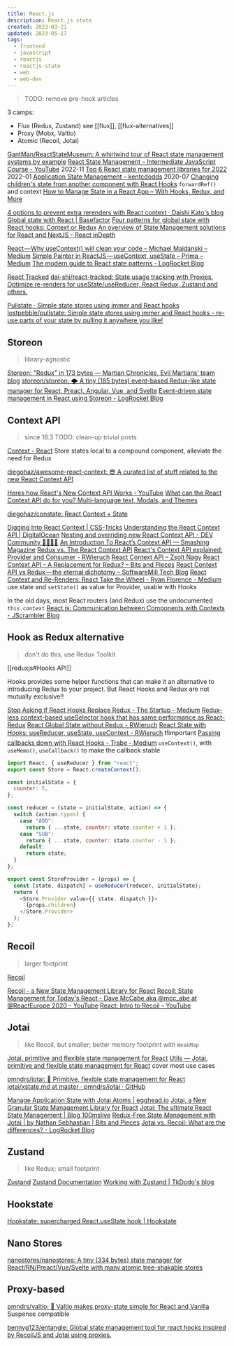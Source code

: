 ```yaml
---
title: React.js
description: React.js state
created: 2023-03-21
updated: 2023-05-17
tags:
  - frontend
  - javascript
  - reactjs
  - reactjs-state
  - web
  - web-dev
---
```


> TODO: remove pre-hook articles

3 camps:

- Flux (Redux, Zustand)
  see [[flux]], [[flux-alternatives]]
- Proxy (Mobx, Valtio)
- Atomic (Recoil, Jotai)

[GantMan/ReactStateMuseum: A whirlwind tour of React state management systems by example](https://github.com/GantMan/ReactStateMuseum)
[React State Management – Intermediate JavaScript Course - YouTube](https://www.youtube.com/watch?v=-bEzt5ISACA) 2022-11
[Top 6 React state management libraries for 2022](https://blog.openreplay.com/top-6-react-state-management-libraries-for-2022) 2022-01
[Application State Management – kentcdodds](https://blog.kentcdodds.com/application-state-management-66de608ccb24) 2020-07
[Changing children's state from another component with React Hooks](https://itnext.io/changing-children-state-from-another-component-with-react-hooks-5c982c042e8) `forwardRef()` and context
[How to Manage State in a React App – With Hooks, Redux, and More](https://www.freecodecamp.org/news/how-to-manage-state-in-a-react-app/#howtousetheusestatehook)

[4 options to prevent extra rerenders with React context · Daishi Kato's blog](https://blog.axlight.com/posts/4-options-to-prevent-extra-rerenders-with-react-context/)
[Global state with React | Basefactor](https://www.basefactor.com/global-state-with-react)
[Four patterns for global state with React hooks: Context or Redux](https://itnext.io/four-patterns-for-global-state-with-react-hooks-context-or-redux-cbc2dc787380)
[An overview of State Management solutions for React and NextJS - React inDepth](https://indepth.dev/posts/1487/deep-dive-into-state-management-with-react-and-nextjs)

[React — Why useContext() will clean your code – Michael Majdanski – Medium](https://medium.com/@mmajdanski/react-why-usecontext-will-clean-your-code-ca2b185e23f5)
[Simple Painter in ReactJS — useContext, useState – Prima – Medium](https://medium.com/@anMagpie/simple-painter-in-reactjs-usecontext-usestate-2f7c1dfc898d)
[The modern guide to React state patterns - LogRocket Blog](https://blog.logrocket.com/modern-guide-react-state-patterns/)

[React Tracked](https://react-tracked.js.org/)
[dai-shi/react-tracked: State usage tracking with Proxies. Optimize re-renders for useState/useReducer, React Redux, Zustand and others.](https://github.com/dai-shi/react-tracked)

[Pullstate · Simple state stores using immer and React hooks](https://lostpebble.github.io/pullstate/)
[lostpebble/pullstate: Simple state stores using immer and React hooks - re-use parts of your state by pulling it anywhere you like!](https://github.com/lostpebble/pullstate)

## Storeon

> library-agnostic

[Storeon: "Redux" in 173 bytes — Martian Chronicles, Evil Martians’ team blog](https://evilmartians.com/chronicles/storeon-redux-in-173-bytes)
[storeon/storeon: 🌩 A tiny (185 bytes) event-based Redux-like state manager for React, Preact, Angular, Vue, and Svelte](https://github.com/storeon/storeon)
[Event-driven state management in React using Storeon - LogRocket Blog](https://blog.logrocket.com/event-driven-state-management-in-react-using-storeon/)

## Context API

> since 16.3
> TODO: clean-up trivial posts

[Context - React](https://reactjs.org/docs/context.html)
Store states local to a compound component, alleviate the need for Redux

[diegohaz/awesome-react-context: 😎 A curated list of stuff related to the new React Context API](https://github.com/diegohaz/awesome-react-context)

[Heres how React's New Context API Works - YouTube](https://www.youtube.com/watch?v=XLJN4JfniH4)
[What can the React Context API do for you? Multi-language text, Modals, and Themes](https://codeburst.io/what-can-react-context-api-do-for-you-multi-language-text-modals-and-theme-switchers-9cfbc8e5ee5e)

[diegohaz/constate: React Context + State](https://github.com/diegohaz/constate)

[Digging Into React Context | CSS-Tricks](https://css-tricks.com/digging-into-react-context/)
[Understanding the React Context API | DigitalOcean](https://www.digitalocean.com/community/tutorials/react-context-api)
[Nesting and overriding new React Context API - DEV Community 👩‍💻👨‍💻](https://dev.to/iamandrewluca/nesting-and-overriding-new-react-context-api-220i)
[An Introduction To React’s Context API — Smashing Magazine](https://www.smashingmagazine.com/2020/01/introduction-react-context-api/)
[Redux vs. The React Context API](https://daveceddia.com/context-api-vs-redux/)
[React's Context API explained: Provider and Consumer - RWieruch](https://www.robinwieruch.de/react-context-api)
[React Context API – Zsolt Nagy](http://www.zsoltnagy.eu/react-context-api/)
[React Context API - A Replacement for Redux? – Bits and Pieces](https://blog.bitsrc.io/react-context-api-a-replacement-for-redux-6e20790492b3)
[React Context API vs Redux — the eternal dichotomy – SoftwareMill Tech Blog](https://blog.softwaremill.com/react-context-api-vs-redux-the-eternal-dichotomy-24639907fc98)
[React Context and Re-Renders: React Take the Wheel - Ryan Florence - Medium](https://medium.com/@ryanflorence/react-context-and-re-renders-react-take-the-wheel-cd1d20663647) use state and `setState()` as value for Provider, usable with Hooks

In the old days, most React routers (and Redux) use the undocumented `this.context`
[React.js: Communication between Components with Contexts - JScrambler Blog](https://blog.jscrambler.com/react-js-communication-between-components-with-contexts/)

## Hook as Redux alternative

> don't do this, use Redux Toolkit

[[reduxjs#Hooks API]]

Hooks provides some helper functions that can make it an alternative to introducing Redux to your project.
But React Hooks and Redux are not mutually exclusive!!

[Stop Asking if React Hooks Replace Redux - The Startup - Medium](https://medium.com/swlh/stop-asking-if-react-hooks-replace-redux-448c54d79551)
[Redux-less context-based useSelector hook that has same performance as React-Redux](https://itnext.io/redux-less-context-based-useselector-hook-that-has-same-performance-as-react-redux-450b1853f744)
[React Global State without Redux - RWieruch](https://www.robinwieruch.de/react-global-state-without-redux)
[React State with Hooks: useReducer, useState, useContext - RWieruch](https://www.robinwieruch.de/react-state-usereducer-usestate-usecontext) ❗!important
[Passing callbacks down with React Hooks - Trabe - Medium](https://medium.com/trabe/passing-callbacks-down-with-react-hooks-4723c4652aff) `useContext()`, with `useMemo()`, `useCallback()` to make the callback stable

```js
import React, { useReducer } from "react";
export const Store = React.createContext();

const initialState = {
  counter: 5,
};

const reducer = (state = initialState, action) => {
  switch (action.types) {
    case "ADD":
      return { ...state, counter: state.counter + 1 };
    case "SUB":
      return { ...state, counter: state.counter - 1 };
    default:
      return state;
  }
};

export const StoreProvider = (props) => {
  const [state, dispatch] = useReducer(reducer, initialState);
  return (
    <Store.Provider value={{ state, dispatch }}>
      {props.children}
    </Store.Provider>
  );
};
```

## Recoil

> larger footprint

[Recoil](https://recoiljs.org/)

[Recoil - a New State Management Library for React](https://www.infoq.com/news/2020/05/recoil-react-state-management/)
[Recoil: State Management for Today's React - Dave McCabe aka @mcc_abe at @ReactEurope 2020 - YouTube](https://www.youtube.com/watch?v=_ISAA_Jt9kI)
[React: Intro to Recoil - YouTube](https://www.youtube.com/watch?v=So4ny9Aa7Oo)

## Jotai

> like Recoil, but smaller; better memory footprint with `WeakMap`

[Jotai, primitive and flexible state management for React](https://jotai.org/)
[Utils — Jotai, primitive and flexible state management for React](https://jotai.org/docs/api/utils) cover most use cases

[pmndrs/jotai: 👻 Primitive, flexible state management for React](https://github.com/pmndrs/jotai)
[jotai/xstate.md at master · pmndrs/jotai · GitHub](https://github.com/pmndrs/jotai/blob/master/docs/api/xstate.md)

[Manage Application State with Jotai Atoms | egghead.io](https://egghead.io/courses/manage-application-state-with-jotai-atoms-2c3a29f0)
[Jotai, a New Granular State Management Library for React](https://www.infoq.com/news/2020/09/jotai-react-state-management/)
[Jotai: The ultimate React State Management | Blog 100mslive](https://www.100ms.live/blog/jotai-react-state-management)
[Redux-Free State Management with Jotai | by Nathan Sebhastian | Bits and Pieces](https://blog.bitsrc.io/redux-free-state-management-with-jotai-2c8f34a6a4a)
[Jotai vs. Recoil: What are the differences? - LogRocket Blog](https://blog.logrocket.com/jotai-vs-recoil-what-are-the-differences/)

## Zustand

> like Redux; small footprint

[Zustand](https://zustand-demo.pmnd.rs/)
[Zustand Documentation](https://docs.pmnd.rs/zustand/)
[Working with Zustand | TkDodo's blog](https://tkdodo.eu/blog/working-with-zustand)

## Hookstate

[Hookstate: supercharged React.useState hook | Hookstate](https://hookstate.js.org/)

## Nano Stores

[nanostores/nanostores: A tiny (334 bytes) state manager for React/RN/Preact/Vue/Svelte with many atomic tree-shakable stores](https://github.com/nanostores/nanostores)

## Proxy-based

[pmndrs/valtio: 💊 Valtio makes proxy-state simple for React and Vanilla](https://github.com/pmndrs/valtio) Suspense compatible

[bennyg123/entangle: Global state management tool for react hooks inspired by RecoilJS and Jotai using proxies.](https://github.com/bennyg123/entangle)
